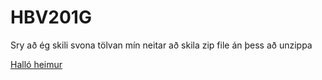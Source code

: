 # HBV201G

Sry að ég skili svona tölvan mín neitar að skila zip file án þess að unzippa

[Halló heimur](Vika1/halloheimur)
